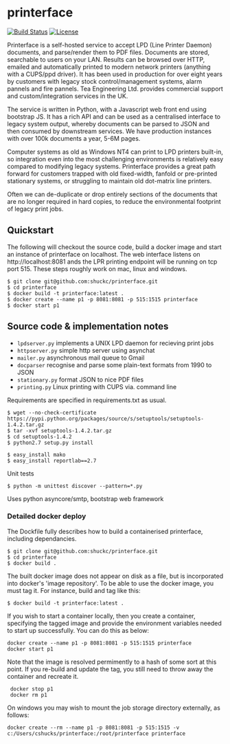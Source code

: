 # printerface
[![Build Status](https://travis-ci.org/shuckc/printerface.svg?branch=master)](https://travis-ci.org/shuckc/printerface) [![License](https://img.shields.io/badge/License-BSD%203--Clause-blue.svg)](https://opensource.org/licenses/BSD-3-Clause)

Printerface is a self-hosted service to accept LPD (Line Printer Daemon) documents, and parse/render them to PDF files. Documents are stored, searchable to users on your LAN. Results can be browsed over HTTP, emailed and automatically printed to modern network printers (anything with a CUPS/ppd driver). It has been used in production for over eight years by customers with legacy stock control/management systems, alarm pannels and fire pannels. Tea Engineering Ltd. provides commercial support and custom/integration services in the UK.

The service is written in Python, with a Javascript web front end using bootstrap JS. It has a rich API and can be used as a centralised interface to legacy system output, whereby documents can be parsed to JSON and then consumed by downstream services. We have production instances with over 100k documents a year, 5-6M pages.

Computer systems as old as Windows NT4 can print to LPD printers built-in, so integration even into the most challenging environments is relatively easy compared to modifying legacy systems. Printerface provides a great path forward for customers trapped with old fixed-width, fanfold or pre-printed stationary systems, or struggling to maintain old dot-matrix line printers.

Often we can de-duplicate or drop entirely sections of the documents that are no longer required in hard copies, to reduce the environmental footprint of legacy print jobs.

## Quickstart

The following will checkout the source code, build a docker image and start an instance of printerface on localhost. The web interface listens on http://localhost:8081 ands the LPR printing endpoint will be running on tcp port 515. These steps roughly work on mac, linux and windows.

    $ git clone git@github.com:shuckc/printerface.git
    $ cd printerface
    $ docker build -t printerface:latest .
    $ docker create --name p1 -p 8081:8081 -p 515:1515 printerface
    $ docker start p1


## Source code & implementation notes

* `lpdserver.py` implements a UNIX LPD daemon for recieving print jobs
* `httpserver.py` simple http server using asynchat
* `mailer.py` asynchronous mail queue to Gmail
* `docparser` recognise and parse some plain-text formats from 1990 to JSON
* `stationary.py` format JSON to nice PDF files
* `printing.py` Linux printing with CUPS via. command line

Requirements are specified in requirements.txt as usual.

    $ wget --no-check-certificate https://pypi.python.org/packages/source/s/setuptools/setuptools-1.4.2.tar.gz
    $ tar -xvf setuptools-1.4.2.tar.gz
    $ cd setuptools-1.4.2
    $ python2.7 setup.py install

    $ easy_install mako
    $ easy_install reportlab==2.7

Unit tests

    $ python -m unittest discover --pattern=*.py

Uses python asyncore/smtp, bootstrap web framework

### Detailed docker deploy

The Dockfile fully describes how to build a containerised printerface, including dependancies.

    $ git clone git@github.com:shuckc/printerface.git
    $ cd printerface
    $ docker build .

The built docker image does not appear on disk as a file, but is incorporated into docker's 'image repository'. To be able to use the docker image, you must tag it. For instance, build and tag like this:

    $ docker build -t printerface:latest .

If you wish to start a container locally, then you create a container, specifying the tagged image and provide the environment variables needed to start up successfully. You can do this as below:

    docker create --name p1 -p 8081:8081 -p 515:1515 printerface
    docker start p1

Note that the image is resolved permimently to a hash of some sort at this point. If you re-build and update the tag, you still need to throw away the container and recreate it.

     docker stop p1
     docker rm p1

On windows you may wish to mount the job storage directory externally, as follows:

    docker create --rm --name p1 -p 8081:8081 -p 515:1515 -v c:/Users/cshucks/printerface:/root/printerface printerface

